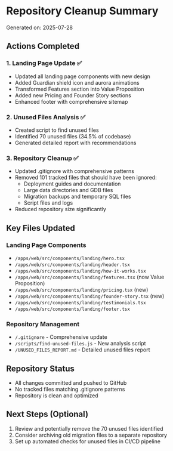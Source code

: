 # Repository Cleanup Summary

Generated on: 2025-07-28

## Actions Completed

### 1. Landing Page Update ✅
- Updated all landing page components with new design
- Added Guardian shield icon and aurora animations
- Transformed Features section into Value Proposition
- Added new Pricing and Founder Story sections
- Enhanced footer with comprehensive sitemap

### 2. Unused Files Analysis ✅
- Created script to find unused files
- Identified 70 unused files (34.5% of codebase)
- Generated detailed report with recommendations

### 3. Repository Cleanup ✅
- Updated .gitignore with comprehensive patterns
- Removed 101 tracked files that should have been ignored:
  - Deployment guides and documentation
  - Large data directories and GDB files
  - Migration backups and temporary SQL files
  - Script files and logs
- Reduced repository size significantly

## Key Files Updated

### Landing Page Components
- `/apps/web/src/components/landing/hero.tsx`
- `/apps/web/src/components/landing/header.tsx`
- `/apps/web/src/components/landing/how-it-works.tsx`
- `/apps/web/src/components/landing/features.tsx` (now Value Proposition)
- `/apps/web/src/components/landing/pricing.tsx` (new)
- `/apps/web/src/components/landing/founder-story.tsx` (new)
- `/apps/web/src/components/landing/testimonials.tsx`
- `/apps/web/src/components/landing/footer.tsx`

### Repository Management
- `/.gitignore` - Comprehensive update
- `/scripts/find-unused-files.js` - New analysis script
- `/UNUSED_FILES_REPORT.md` - Detailed unused files report

## Repository Status
- All changes committed and pushed to GitHub
- No tracked files matching .gitignore patterns
- Repository is clean and optimized

## Next Steps (Optional)
1. Review and potentially remove the 70 unused files identified
2. Consider archiving old migration files to a separate repository
3. Set up automated checks for unused files in CI/CD pipeline
